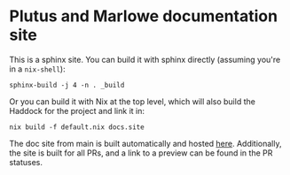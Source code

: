 # Plutus and Marlowe documentation site
 
This is a sphinx site. You can build it with sphinx directly (assuming you're in a `nix-shell`):

```
sphinx-build -j 4 -n . _build
```

Or you can build it with Nix at the top level, which will also build the Haddock for the project and link it in:

```
nix build -f default.nix docs.site
```

The doc site from main is built automatically and hosted [here](https://plutus.readthedocs.io/en/latest).
Additionally, the site is built for all PRs, and a link to a preview can be found in the PR statuses.
